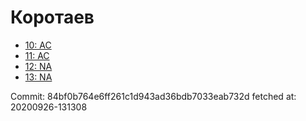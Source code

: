# Коротаев
- [10: AC](10.md)
- [11: AC](11.md)
- [12: NA](12.md)
- [13: NA](13.md)

Commit: 84bf0b764e6ff261c1d943ad36bdb7033eab732d
 fetched at: 20200926-131308
